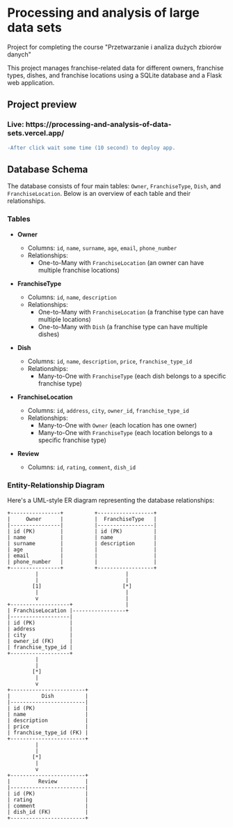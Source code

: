 # Processing and analysis of large data sets

Project for completing the course "Przetwarzanie i analiza dużych zbiorów danych"

This project manages franchise-related data for different owners, franchise types, dishes, and franchise locations using a SQLite database and a Flask web application.

## Project preview

<h3>Live: https://processing-and-analysis-of-data-sets.vercel.app/  </h3>

```diff
-After click wait some time (10 second) to deploy app.
```

## Database Schema

The database consists of four main tables: `Owner`, `FranchiseType`, `Dish`, and `FranchiseLocation`. Below is an overview of each table and their relationships.

### Tables

- **Owner**
  - Columns: `id`, `name`, `surname`, `age`, `email`, `phone_number`
  - Relationships: 
    - One-to-Many with `FranchiseLocation` (an owner can have multiple franchise locations)

- **FranchiseType**
  - Columns: `id`, `name`, `description`
  - Relationships: 
    - One-to-Many with `FranchiseLocation` (a franchise type can have multiple locations)
    - One-to-Many with `Dish` (a franchise type can have multiple dishes)

- **Dish**
  - Columns: `id`, `name`, `description`, `price`, `franchise_type_id`
  - Relationships: 
    - Many-to-One with `FranchiseType` (each dish belongs to a specific franchise type)

- **FranchiseLocation**
  - Columns: `id`, `address`, `city`, `owner_id`, `franchise_type_id`
  - Relationships: 
    - Many-to-One with `Owner` (each location has one owner)
    - Many-to-One with `FranchiseType` (each location belongs to a specific franchise type)

- **Review**
  - Columns: `id`, `rating`, `comment`, `dish_id`

### Entity-Relationship Diagram

Here's a UML-style ER diagram representing the database relationships:

```plaintext
+----------------+          +------------------+
|     Owner      |          |  FranchiseType   |
|----------------|          |------------------|
| id (PK)        |          | id (PK)          |
| name           |          | name             |
| surname        |          | description      |
| age            |          |                  |
| email          |          |                  |
| phone_number   |          |                  |
+----------------+          +------------------+
         |                            |
         |                            |
        [1]                          [*]
         |                            |
         v                            |
+-------------------+                 |
| FranchiseLocation |-----------------+
|-------------------|
| id (PK)           |
| address           |
| city              |
| owner_id (FK)     |
| franchise_type_id |
+-------------------+
         |
         |
        [*]
         |
         v
+------------------------+
|          Dish          |
|------------------------|
| id (PK)                |
| name                   |
| description            |
| price                  |
| franchise_type_id (FK) |
+------------------------+
         |
         |
        [*]
         |
         v
+------------------------+
|         Review         |
|------------------------|
| id (PK)                |
| rating                 |
| comment                |
| dish_id (FK)           |
+------------------------+
```
